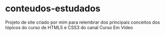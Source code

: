 # conteudos-estudados
 Projeto de site criado por mim para relembrar dos principais conceitos dos tópicos do curso de HTML5 e CSS3 do canal Curso Em Vídeo
